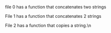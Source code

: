 file 0 has a function that concatenates two strings

File 1 has a function that concatenates 2 strings

File 2 has a function that copies a string.\n
